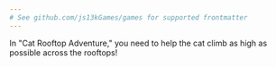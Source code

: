 ```yaml
---
# See github.com/js13kGames/games for supported frontmatter
---
```

In "Cat Rooftop Adventure," you need to help the cat climb as high as possible across the rooftops!
